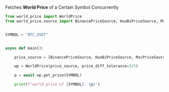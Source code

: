 Fetches **World Price** of a Certain Symbol Concurrently


```python
from world_price import WorldPrice
from world_price.source import BinancePriceSource, HuoBiPriceSource, MxcPriceSource


SYMBOL = "BTC_USDT"


async def main():

    price_source = [BinancePriceSource, HuoBiPriceSource, MxcPriceSource]

    wp = WorldPrice(price_source, price_diff_tolerance=3/5)

    p = await wp.get_price(SYMBOL)

    print(f"world price of {SYMBOL}: {p}")
```

